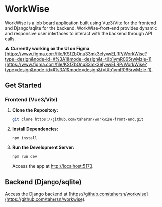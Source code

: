 # WorkWise

WorkWise is a job board application built using Vue3/Vite for the frontend and Django/sqlite for the backend. 
WorkWise-front-end provides dynamic and responsive user interfaces to interact with the backend through API calls.

⚠️ **Currently working on the UI on Figma** [https://www.figma.com/file/KSfZbOnu33mk3eIyvwELRP/WorkWise?type=design&node-id=0%3A1&mode=design&t=tUb1ymR065rwMzle-1](https://www.figma.com/file/KSfZbOnu33mk3eIyvwELRP/WorkWise?type=design&node-id=0%3A1&mode=design&t=tUb1ymR065rwMzle-1).

## Get Started

### Frontend (Vue3/Vite)

1. **Clone the Repository:**
    ```bash
    git clone https://github.com/tahersn/workwise-front-end.git

2. **Install Dependencies:**
    ```bash
    npm install
    ```

3. **Run the Development Server:**
    ```bash
    npm run dev
    ```
    Access the app at [http://localhost:5173](http://localhost:5173).

## Backend (Django/sqlite)
Access the Django backend at [https://github.com/tahersn/workwise](https://github.com/tahersn/workwise).


